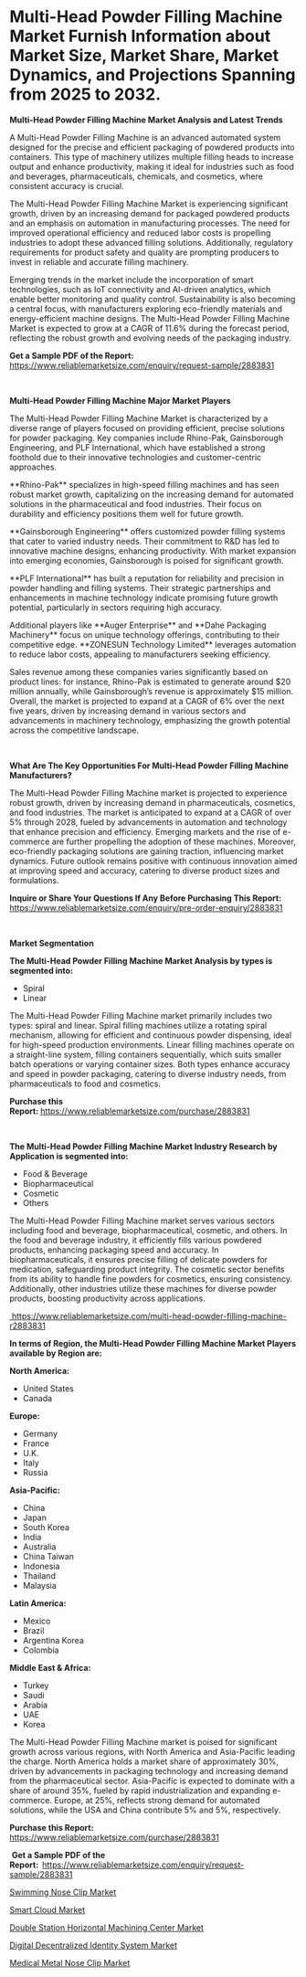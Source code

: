 <p><h1>Multi-Head Powder Filling Machine Market Furnish Information about Market Size, Market Share, Market Dynamics, and Projections Spanning from 2025 to 2032.</h1></p><p><strong>Multi-Head Powder Filling Machine Market Analysis and Latest Trends</strong></p>
<p><p>A Multi-Head Powder Filling Machine is an advanced automated system designed for the precise and efficient packaging of powdered products into containers. This type of machinery utilizes multiple filling heads to increase output and enhance productivity, making it ideal for industries such as food and beverages, pharmaceuticals, chemicals, and cosmetics, where consistent accuracy is crucial.</p><p>The Multi-Head Powder Filling Machine Market is experiencing significant growth, driven by an increasing demand for packaged powdered products and an emphasis on automation in manufacturing processes. The need for improved operational efficiency and reduced labor costs is propelling industries to adopt these advanced filling solutions. Additionally, regulatory requirements for product safety and quality are prompting producers to invest in reliable and accurate filling machinery.</p><p>Emerging trends in the market include the incorporation of smart technologies, such as IoT connectivity and AI-driven analytics, which enable better monitoring and quality control. Sustainability is also becoming a central focus, with manufacturers exploring eco-friendly materials and energy-efficient machine designs. The Multi-Head Powder Filling Machine Market is expected to grow at a CAGR of 11.6% during the forecast period, reflecting the robust growth and evolving needs of the packaging industry.</p></p>
<p><strong>Get a Sample PDF of the Report:&nbsp;</strong> <a href="https://www.reliablemarketsize.com/enquiry/request-sample/2883831?utm_campaign=1131&utm_medium=2&utm_source=Github&utm_content=ia&utm_term=13032025&utm_id=multi-head-powder-filling-machine">https://www.reliablemarketsize.com/enquiry/request-sample/2883831</a></p>
<p>&nbsp;</p>
<p><strong>Multi-Head Powder Filling Machine Major Market Players</strong></p>
<p><p>The Multi-Head Powder Filling Machine Market is characterized by a diverse range of players focused on providing efficient, precise solutions for powder packaging. Key companies include Rhino-Pak, Gainsborough Engineering, and PLF International, which have established a strong foothold due to their innovative technologies and customer-centric approaches. </p><p>**Rhino-Pak** specializes in high-speed filling machines and has seen robust market growth, capitalizing on the increasing demand for automated solutions in the pharmaceutical and food industries. Their focus on durability and efficiency positions them well for future growth.</p><p>**Gainsborough Engineering** offers customized powder filling systems that cater to varied industry needs. Their commitment to R&D has led to innovative machine designs, enhancing productivity. With market expansion into emerging economies, Gainsborough is poised for significant growth.</p><p>**PLF International** has built a reputation for reliability and precision in powder handling and filling systems. Their strategic partnerships and enhancements in machine technology indicate promising future growth potential, particularly in sectors requiring high accuracy.</p><p>Additional players like **Auger Enterprise** and **Dahe Packaging Machinery** focus on unique technology offerings, contributing to their competitive edge. **ZONESUN Technology Limited** leverages automation to reduce labor costs, appealing to manufacturers seeking efficiency. </p><p>Sales revenue among these companies varies significantly based on product lines: for instance, Rhino-Pak is estimated to generate around $20 million annually, while Gainsborough’s revenue is approximately $15 million. Overall, the market is projected to expand at a CAGR of 6% over the next five years, driven by increasing demand in various sectors and advancements in machinery technology, emphasizing the growth potential across the competitive landscape.</p></p>
<p>&nbsp;</p>
<p><strong>What Are The Key Opportunities For Multi-Head Powder Filling Machine Manufacturers?</strong></p>
<p><p>The Multi-Head Powder Filling Machine market is projected to experience robust growth, driven by increasing demand in pharmaceuticals, cosmetics, and food industries. The market is anticipated to expand at a CAGR of over 5% through 2028, fueled by advancements in automation and technology that enhance precision and efficiency. Emerging markets and the rise of e-commerce are further propelling the adoption of these machines. Moreover, eco-friendly packaging solutions are gaining traction, influencing market dynamics. Future outlook remains positive with continuous innovation aimed at improving speed and accuracy, catering to diverse product sizes and formulations.</p></p>
<p><strong>Inquire or Share Your Questions If Any Before Purchasing This Report:</strong> <a href="https://www.reliablemarketsize.com/enquiry/pre-order-enquiry/2883831?utm_campaign=1131&utm_medium=2&utm_source=Github&utm_content=ia&utm_term=13032025&utm_id=multi-head-powder-filling-machine">https://www.reliablemarketsize.com/enquiry/pre-order-enquiry/2883831</a></p>
<p>&nbsp;</p>
<p><strong>Market Segmentation</strong></p>
<p><strong>The Multi-Head Powder Filling Machine Market Analysis by types is segmented into:</strong></p>
<p><ul><li>Spiral</li><li>Linear</li></ul></p>
<p><p>The Multi-Head Powder Filling Machine market primarily includes two types: spiral and linear. Spiral filling machines utilize a rotating spiral mechanism, allowing for efficient and continuous powder dispensing, ideal for high-speed production environments. Linear filling machines operate on a straight-line system, filling containers sequentially, which suits smaller batch operations or varying container sizes. Both types enhance accuracy and speed in powder packaging, catering to diverse industry needs, from pharmaceuticals to food and cosmetics.</p></p>
<p><strong>Purchase this Report:&nbsp;</strong><a href="https://www.reliablemarketsize.com/purchase/2883831?utm_campaign=1131&utm_medium=2&utm_source=Github&utm_content=ia&utm_term=13032025&utm_id=multi-head-powder-filling-machine">https://www.reliablemarketsize.com/purchase/2883831</a></p>
<p>&nbsp;</p>
<p><strong>The Multi-Head Powder Filling Machine Market Industry Research by Application is segmented into:</strong></p>
<p><ul><li>Food & Beverage</li><li>Biopharmaceutical</li><li>Cosmetic</li><li>Others</li></ul></p>
<p><p>The Multi-Head Powder Filling Machine market serves various sectors including food and beverage, biopharmaceutical, cosmetic, and others. In the food and beverage industry, it efficiently fills various powdered products, enhancing packaging speed and accuracy. In biopharmaceuticals, it ensures precise filling of delicate powders for medication, safeguarding product integrity. The cosmetic sector benefits from its ability to handle fine powders for cosmetics, ensuring consistency. Additionally, other industries utilize these machines for diverse powder products, boosting productivity across applications.</p></p>
<p><a href="https://www.reliablemarketsize.com/multi-head-powder-filling-machine-r2883831?utm_campaign=1131&utm_medium=2&utm_source=Github&utm_content=ia&utm_term=13032025&utm_id=multi-head-powder-filling-machine">&nbsp;https://www.reliablemarketsize.com/multi-head-powder-filling-machine-r2883831</a></p>
<p><strong>In terms of Region, the Multi-Head Powder Filling Machine Market Players available by Region are:</strong></p>
<p>
    <p> <strong> North America: </strong>
        <ul>
            <li>United States</li>
            <li>Canada</li>
        </ul>
        </p> 
    <p> <strong> Europe: </strong>
        <ul>
            <li>Germany</li>
            <li>France</li>
            <li>U.K.</li>
            <li>Italy</li>
            <li>Russia</li>
        </ul>
        </p> 
    <p> <strong> Asia-Pacific: </strong>
        <ul>
            <li>China</li>
            <li>Japan</li>
            <li>South Korea</li>
            <li>India</li>
            <li>Australia</li>
            <li>China Taiwan</li>
            <li>Indonesia</li>
            <li>Thailand</li>
            <li>Malaysia</li>
        </ul>
        </p> 
    <p> <strong> Latin America: </strong>
        <ul>
            <li>Mexico</li>
            <li>Brazil</li>
            <li>Argentina Korea</li>
            <li>Colombia</li>
        </ul>
        </p> 
    <p> <strong> Middle East & Africa: </strong>
        <ul>
            <li>Turkey</li>
            <li>Saudi</li>
            <li>Arabia</li>
            <li>UAE</li>
            <li>Korea</li>
        </ul>
    </p>
    </p>
<p><p>The Multi-Head Powder Filling Machine market is poised for significant growth across various regions, with North America and Asia-Pacific leading the charge. North America holds a market share of approximately 30%, driven by advancements in packaging technology and increasing demand from the pharmaceutical sector. Asia-Pacific is expected to dominate with a share of around 35%, fueled by rapid industrialization and expanding e-commerce. Europe, at 25%, reflects strong demand for automated solutions, while the USA and China contribute 5% and 5%, respectively.</p></p>
<p><strong>Purchase this Report: </strong><a href="https://www.reliablemarketsize.com/purchase/2883831?utm_campaign=1131&utm_medium=2&utm_source=Github&utm_content=ia&utm_term=13032025&utm_id=multi-head-powder-filling-machine">https://www.reliablemarketsize.com/purchase/2883831</a></p>
<p>&nbsp;<strong>Get a Sample PDF of the Report:&nbsp;&nbsp;</strong><a href="https://www.reliablemarketsize.com/enquiry/request-sample/2883831?utm_campaign=1131&utm_medium=2&utm_source=Github&utm_content=ia&utm_term=13032025&utm_id=multi-head-powder-filling-machine">https://www.reliablemarketsize.com/enquiry/request-sample/2883831</a></p>
<p><strong></strong></p>
<p><p><a href="https://github.com/sphaabrose/Market-Research-Report-List-1/blob/main/swimming-nose-clip-market.md?utm_campaign=1131&utm_medium=2&utm_source=Github&utm_content=ia&utm_term=13032025&utm_id=multi-head-powder-filling-machine">Swimming Nose Clip Market</a></p><p><a href="https://github.com/etapaqanee/Market-Research-Report-List-1/blob/main/smart-cloud-market.md?utm_campaign=1131&utm_medium=2&utm_source=Github&utm_content=ia&utm_term=13032025&utm_id=multi-head-powder-filling-machine">Smart Cloud Market</a></p><p><a href="https://github.com/fontshatintj/Market-Research-Report-List-1/blob/main/double-station-horizontal-machining-center-market.md?utm_campaign=1131&utm_medium=2&utm_source=Github&utm_content=ia&utm_term=13032025&utm_id=multi-head-powder-filling-machine">Double Station Horizontal Machining Center Market</a></p><p><a href="https://github.com/wilzeryammy/Market-Research-Report-List-1/blob/main/digital-decentralized-identity-system-market.md?utm_campaign=1131&utm_medium=2&utm_source=Github&utm_content=ia&utm_term=13032025&utm_id=multi-head-powder-filling-machine">Digital Decentralized Identity System Market</a></p><p><a href="https://github.com/firdwsermald/Market-Research-Report-List-1/blob/main/medical-metal-nose-clip-market.md?utm_campaign=1131&utm_medium=2&utm_source=Github&utm_content=ia&utm_term=13032025&utm_id=multi-head-powder-filling-machine">Medical Metal Nose Clip Market</a></p></p>